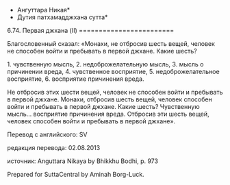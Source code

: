 * Ангуттара Никая*
* Дутия патхамадджхана сутта*

6\.74\. Первая джхана \(II\)
\=\=\=\=\=\=\=\=\=\=\=\=\=\=\=\=\=\=\=\=\=\=\=\=

Благословенный сказал: «Монахи, не отбросив шесть вещей, человек не способен войти и пребывать в первой джхане\. Какие шесть?

1\. чувственную мысль,
2\. недоброжелательную мысль,
3\. мысль о причинении вреда,
4\. чувственное восприятие,
5\. недоброжелательное восприятие,
6\. восприятие причинения вреда\.

Не отбросив этих шести вещей, человек не способен войти и пребывать в первой джхане\. Монахи, отбросив шесть вещей, человек способен войти и пребывать в первой джхане\. Какие шесть? Чувственную мысль… восприятие причинения вреда\. Отбросив эти шесть вещей, человек способен войти и пребывать в первой джхане»\.

Перевод с английского: SV

редакция перевода: 02\.08\.2013

источник: Anguttara Nikaya by Bhikkhu Bodhi, p\. 973

Prepared for SuttaCentral by Aminah Borg\-Luck\.